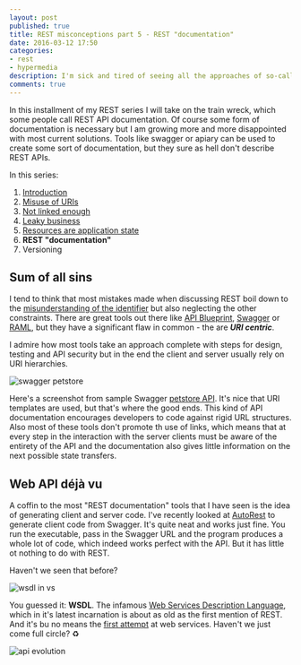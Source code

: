 ```yaml
---
layout: post
published: true
title: REST misconceptions part 5 - REST "documentation"
date: 2016-03-12 17:50
categories:
- rest
- hypermedia
description: I'm sick and tired of seeing all the approaches of so-called REST API documentation. This has to stop 
comments: true
---
```


In this installment of my REST series I will take on the train wreck, which some people call REST API documentation. Of
course some form of documentation is necessary but I am growing more and more disappointed with most current solutions.
Tools like swagger or apiary can be used to create some sort of documentation, but they sure as hell don't describe REST
APIs.

<!--more-->

In this series:

1. [Introduction](/blog/2016/02/rest-misconceptions-0)
1. [Misuse of URIs](/blog/2016/02/rest-misconceptions-1)
1. [Not linked enough](/blog/2016/03/rest-misconceptions-2)
1. [Leaky business](/blog/2016/03/rest-misconceptions-3)
1. [Resources are application state](/blog/2016/03/rest-misconceptions-4)
1. **REST "documentation"**
1. Versioning

## Sum of all sins

I tend to think that most mistakes made when discussing REST boil down to the [misunderstanding of the identifier](/blog/2016/02/rest-misconceptions-1)
but also neglecting the other constraints. There are great tools out there like [API Blueprint][blueprint], [Swagger][swag] 
or [RAML][RAML], but they have a significant flaw in common - the are ***URI centric***. 

I admire how most tools take an approach complete with steps for design, testing and API security but in the end the client 
and server usually rely on URI hierarchies. 

![swagger petstore](http://presentations.t-code.pl/hateoas/img/swagger.png)

Here's a screenshot from sample Swagger [petstore API](http://petstore.swagger.io). It's nice that URI templates are used,
but that's where the good ends. This kind of API documentation encourages developers to code against rigid URL structures.
Also most of these tools don't promote th use of links, which means that at every step in the interaction with the server
clients must be aware of the entirety of the API and the documentation also gives little information on the next possible
state transfers.

## Web API déjà vu

A coffin to the most "REST documentation" tools that I have seen is the idea of generating client and server code. I've
recently looked at [AutoRest][autorest] to generate client code from Swagger. It's quite neat and works just fine. You
run the executable, pass in the Swagger URL and the program produces a whole lot of code, which indeed works perfect with
the API. But it has little ot nothing to do with REST.

Haven't we seen that before?

![wsdl in vs](/uploads/03/wsdl.png)

You guessed it: **WSDL**. The infamous [Web Services Description Language][wsdl], which in it's latest incarnation is 
about as old as the first mention of REST. And it's bu no means the [first attempt][ws-history] at web services. Haven't
we just come full circle? :recycle:

![api evolution](/uploads/03/api-evolution.jpg)

[blueprint]: https://apiblueprint.org/ 
[RAML]: http://raml.org
[swag]: http://swagger.io
[autorest]: https://github.com/Azure/autorest
[wsdl]: https://www.w3.org/TR/wsdl
[ws-history]: http://www.informationweek.com/from-edi-to-xml-and-uddi-a-brief-history-of-web-services/d/d-id/1012008